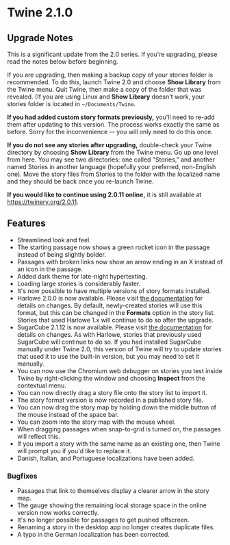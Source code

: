 # Twine 2.1.0

## Upgrade Notes

This is a significant update from the 2.0 series. If
you're upgrading, please read the notes below before beginning.

If you are upgrading, then making a backup copy of your stories folder
is recommended. To do this, launch Twine 2.0 and choose **Show Library**
from the Twine menu. Quit Twine, then make a copy of the folder that was
revealed. (If you are using Linux and **Show Library** doesn't work,
your stories folder is located in `~/Documents/Twine`.

**If you had added custom story formats previously,** you'll need to
re-add them after updating to this version. The process works exactly
the same as before. Sorry for the inconvenience -- you will only need to
do this once.

**If you do not see any stories after upgrading,** double-check your
Twine directory by choosing **Show Library** from the Twine menu. Go up
one level from here. You may see two directories: one called "Stories,"
and another named Stories in another language (hopefully your preferred,
non-English one). Move the story files from Stories to the folder with
the localized name and they should be back once you re-launch Twine.

**If you would like to continue using 2.0.11 online,** it is still
available at <https://twinery.org/2.0.11>.

## Features

- Streamlined look and feel.
- The starting passage now shows a green rocket icon in the passage
    instead of being slightly bolder.
- Passages with broken links now show an arrow ending in an X instead
    of an icon in the passage.
- Added dark theme for late-night hypertexting.
- Loading large stories is considerably faster.
- It's now possible to have multiple versions of story formats
    installed.
- Harlowe 2.0.0 is now available. Please visit [the
    documentation](https://twine2.neocities.org/2.html) for details on
    changes. By default, newly-created stories will use this format, but
    this can be changed in the **Formats** option in the story list.
    Stories that used Harlowe 1.x will continue to do so after the
    upgrade.
- SugarCube 2.1.12 is now available. Please visit [the
    documentation](http://www.motoslave.net/sugarcube/2/) for details on
    changes. As with Harlowe, stories that previously used SugarCube
    will continue to do so. If you had installed SugarCube manually
    under Twine 2.0, this version of Twine will try to update stories
    that used it to use the built-in version, but you may need to set it
    manually.
- You can now use the Chromium web debugger on stories you test inside
    Twine by right-clicking the window and choosing **Inspect** from the
    contextual menu.
- You can now directly drag a story file onto the story list to import
    it.
- The story format version is now recorded in a published story file.
- You can now drag the story map by holding down the middle button of
    the mouse instead of the space bar.
- You can zoom into the story map with the mouse wheel.
- When dragging passages when snap-to-grid is turned on, the passages will
reflect this.
- If you import a story with the same name as an existing one, then
    Twine will prompt you if you'd like to replace it.
- Danish, Italian, and Portuguese localizations have been added.

### Bugfixes

- Passages that link to themselves display a clearer arrow in the
    story map.
- The gauge showing the remaining local storage space in the online
    version now works correctly.
- It's no longer possible for passages to get pushed offscreen.
- Renaming a story in the desktop app no longer creates duplicate
    files.
- A typo in the German localization has been corrected.
